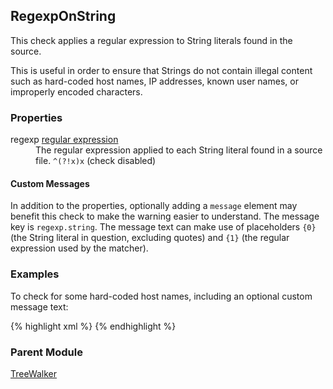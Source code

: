 ## RegexpOnString

This check applies a regular expression to String literals found in the source.

This is useful in order to ensure that Strings do not contain illegal content such as hard-coded host names, IP addresses, known user names, or improperly encoded characters.


### Properties

<dl>
<dt><span class="propname">regexp</span>
    <span class="proptype"><a href="http://checkstyle.sourceforge.net/property_types.html#regexp">regular expression</a></span></dt>
<dd><span class="propdesc">The regular expression applied to each String literal found in a source file.</span>
    <span class="propdefault"><code>^(?!x)x</code> (check disabled)</span></dd>
</dl>


#### Custom Messages

In addition to the properties, optionally adding a `message` element may benefit this check to make the warning easier to understand. The message key is `regexp.string`. The message text can make use of placeholders `{0}` (the String literal in question, excluding quotes) and `{1}` (the regular expression used by the matcher).


### Examples

To check for some hard-coded host names, including an optional custom message text:

{% highlight xml %}
<module name="RegexpOnString">
  <property name="regexp" value="(?:localhost|\.mydomain\.com)"/>
  <message key="regexp.string" value="String &quot;{0}&quot; appears to contain a hard-coded hostname."/>
</module>
{% endhighlight %}


### Parent Module

[TreeWalker](http://checkstyle.sourceforge.net/config.html#TreeWalker)
